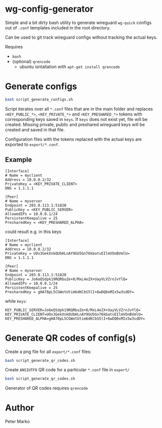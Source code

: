 # wg-config-generator

Simple and a bit dirty bash utility to generate wireguard `wg-quick` configs out of `.conf` templates included in the root directory. 

Can be used to git track wireguard configs without tracking the actual keys.


Requires 
- `bash`
- (optional) `qrencode` 
    - ubuntu isntallation with `apt-get install qrencode`


# Generate configs

```bash
bash script_generate_configs.sh
```

Script iterates over all `*.conf` files that are in the main folder and replaces
`<KEY_PUBLIC_*>`, `<KEY_PRIVATE_*>` and `<KEY_PRESHARED_*>` tokens with corresponding keys saved in `keys`. If `keys` does not exist yet, file will be created. Missing private, public and preshared wireguard keys will be created and saved in that file. 

Configuration files with the tokens replaced with the actual keys are exported to `export/*.conf`.

## Example
```
[Interface]
# Name = myclient
Address = 10.0.0.2/32
PrivateKey = <KEY_PRIVATE_CLIENT>
DNS = 1.1.1.1

[Peer]
# Name = myserver
Endpoint = 203.0.113.1:51820
PublicKey = <KEY_PUBLIC_SERVER>
AllowedIPs = 10.0.0.1/24
PersistentKeepalive = 25
PresharedKey = <KEY_PRESHARED_ALPHA>
```

could result e.g. in this keys
```
[Interface]
# Name = myclient
Address = 10.0.0.2/32
PrivateKey = UOv3GekXnkOUbHLnAY9GU5Gn76kbatvEIlmVOnBVmlU=
DNS = 1.1.1.1

[Peer]
# Name = myserver
Endpoint = 203.0.113.1:51820
PublicKey = Jo6eQSdpk19RQRbuZe+8/MxL4eZX+UayVLVZrnJvYlQ=
AllowedIPs = 10.0.0.1/24
PersistentKeepalive = 25
PresharedKey = gHA70pL5CGWotUtim6dKCbS5lI+6wDQ0xMIx5w3sdDY=
```

while `keys`:
```
KEY_PUBLIC_SERVER=Jo6eQSdpk19RQRbuZe+8/MxL4eZX+UayVLVZrnJvYlQ=
KEY_PRIVATE_CLIENT=UOv3GekXnkOUbHLnAY9GU5Gn76kbatvEIlmVOnBVmlU=
KEY_PRESHARED_ALPHA=gHA70pL5CGWotUtim6dKCbS5lI+6wDQ0xMIx5w3sdDY=
```

# Generate QR codes of config(s)

Create a png file for all `export/*.conf` files:
```bash
bash script_generate_qr_codes.sh
```

Create `ANSIUTF8` QR code for a particular `*.conf` file in `export/` 
```bash
bash script_generate_qr_codes.sh
```

Generator of QR codes requires `qrencode` 

# Author
Peter Marko
